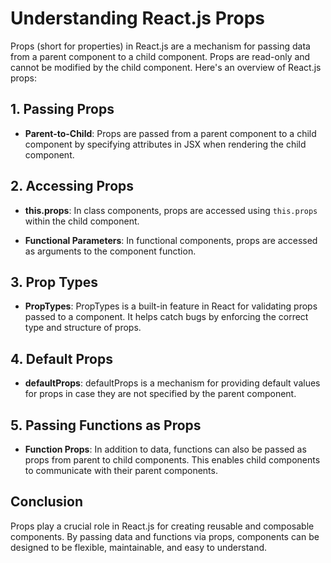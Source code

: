# Understanding React.js Props

Props (short for properties) in React.js are a mechanism for passing data from a parent component to a child component. Props are read-only and cannot be modified by the child component. Here's an overview of React.js props:

## 1. Passing Props

- **Parent-to-Child**: Props are passed from a parent component to a child component by specifying attributes in JSX when rendering the child component.

## 2. Accessing Props

- **this.props**: In class components, props are accessed using `this.props` within the child component.

- **Functional Parameters**: In functional components, props are accessed as arguments to the component function.

## 3. Prop Types

- **PropTypes**: PropTypes is a built-in feature in React for validating props passed to a component. It helps catch bugs by enforcing the correct type and structure of props.

## 4. Default Props

- **defaultProps**: defaultProps is a mechanism for providing default values for props in case they are not specified by the parent component.

## 5. Passing Functions as Props

- **Function Props**: In addition to data, functions can also be passed as props from parent to child components. This enables child components to communicate with their parent components.

## Conclusion

Props play a crucial role in React.js for creating reusable and composable components. By passing data and functions via props, components can be designed to be flexible, maintainable, and easy to understand.
